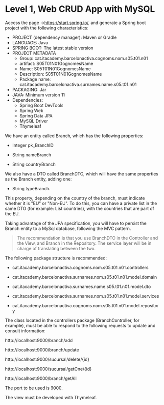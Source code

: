 # Level 1, Web CRUD App with MySQL
Access the page ->https://start.spring.io/, and generate a Spring boot project with the following characteristics:

- PROJECT (dependency manager): Maven or Gradle
- LANGUAGE: Java
- SPRING BOOT: The latest stable version
- PROJECT METADATA
    - Group: cat.itacademy.barcelonactiva.cognoms.nom.s05.t01.n01
    - artifact: S05T01N01GognomesName
    - Name: S05T01N01GognomesName
    - Description: S05T01N01GognomesName
    - Package name: cat.itacademy.barcelonactiva.surnames.name.s05.t01.n01
- PACKAGING: Jar
- JAVA: Minimum version 11
- Dependencies:
    - Spring Boot DevTools
    - Spring Web
    - Spring Data JPA
    - MySQL Driver
    - Thymeleaf

We have an entity called Branch, which has the following properties:

- Integer pk_BranchID

- String nameBranch

- String countryBranch

We also have a DTO called BranchDTO, which will have the same properties as the Branch entity, adding one:

- String typeBranch.

This property, depending on the country of the branch, must indicate whether it is "EU" or "Non-EU". To do this, you can have a private list in the same DTO (for example: List<String> countries), with the countries that are part of the EU.

Taking advantage of the JPA specification, you will have to persist the Branch entity to a MySql database, following the MVC pattern.
> The recommendation is that you use BranchDTO in the Controller and the View, and Branch in the Repository. The service layer will be in charge of translating between the two.

The following package structure is recommended:

- cat.itacademy.barcelonactiva.cognoms.nom.s05.t01.n01.controllers

- cat.itacademy.barcelonactiva.surnames.nom.s05.t01.n01.model.domain

- cat.itacademy.barcelonactiva.surnames.name.s05.t01.n01.model.dto

- cat.itacademy.barcelonactiva.surnames.nom.s05.t01.n01.model.services

- cat.itacademy.barcelonactiva.cognoms.nom.s05.t01.n01.model.repository

The class located in the controllers package (BranchController, for example), must be able to respond to the following requests to update and consult information:

http://localhost:9000/branch/add

http://localhost:9000/branch/update

http://localhost:9000/sucursal/delete/{id}

http://localhost:9000/sucursal/getOne/{id}

http://localhost:9000/branch/getAll

The port to be used is 9000.

The view must be developed with Thymeleaf.
